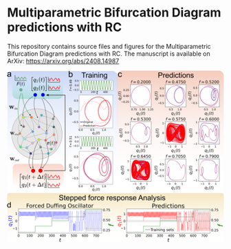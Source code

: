 # Multiparametric Bifurcation Diagram predictions with RC


This repository contains source files and figures for the Multiparametric Bifurcation Diagram predictions with RC. The manuscript is available on ArXiv: 
https://arxiv.org/abs/2408.14987

<p align="center">
<img src="https://github.com/maneesh51/RC_Bif_Prediction/blob/main/Figures/Fig1.png">
</p>



